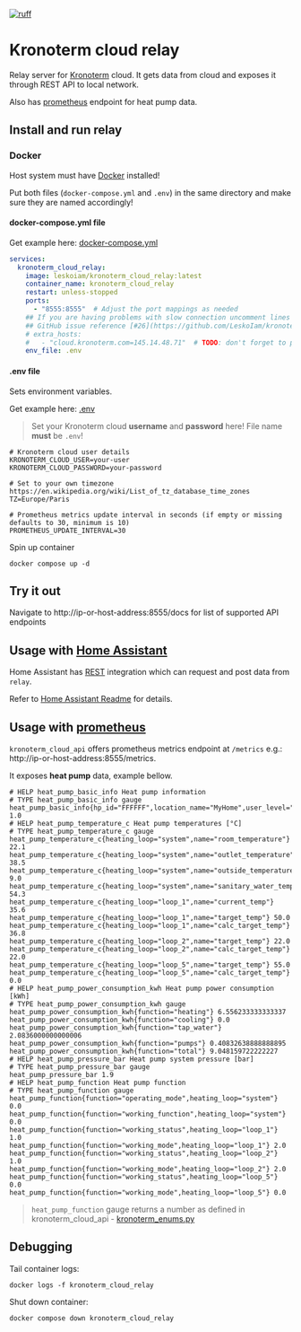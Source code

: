 [![ruff](https://github.com/LeskoIam/kronoterm_cloud_relay/actions/workflows/ruff.yml/badge.svg?branch=master)](https://github.com/LeskoIam/kronoterm_cloud_relay/actions/workflows/ruff.yml)
# Kronoterm cloud relay

Relay server for [Kronoterm](https://kronoterm.com//) cloud. It gets data from cloud and exposes it through REST API to local network.

Also has [prometheus](#usage-with-prometheus) endpoint for heat pump data.

## Install and run relay
### Docker
Host system must have [Docker](https://www.docker.com/) installed!

Put both files (`docker-compose.yml` and `.env`) in the same directory and make sure they are named accordingly! 

####  docker-compose.yml file
Get example here: [docker-compose.yml](./docker-compose.yml)

```yaml
services:
  kronoterm_cloud_relay:
    image: leskoiam/kronoterm_cloud_relay:latest
    container_name: kronoterm_cloud_relay
    restart: unless-stopped
    ports:
      - "8555:8555"  # Adjust the port mappings as needed
    ## If you are having problems with slow connection uncomment lines bellow.
    ## GitHub issue reference [#26](https://github.com/LeskoIam/kronoterm_cloud_relay/issues/26)
    # extra_hosts:
    #   - "cloud.kronoterm.com=145.14.48.71"  # TODO: don't forget to periodically check the validity of IP
    env_file: .env
```

####  .env file
Sets environment variables.

Get example here: [.env](./.env_example)
> Set your Kronoterm cloud **username** and **password** here! File name **must** be `.env`!
```dotenv
# Kronoterm cloud user details
KRONOTERM_CLOUD_USER=your-user
KRONOTERM_CLOUD_PASSWORD=your-password

# Set to your own timezone https://en.wikipedia.org/wiki/List_of_tz_database_time_zones
TZ=Europe/Paris

# Prometheus metrics update interval in seconds (if empty or missing defaults to 30, minimum is 10)
PROMETHEUS_UPDATE_INTERVAL=30
```

Spin up container
```shell
docker compose up -d
```

## Try it out
Navigate to http://ip-or-host-address:8555/docs for list of supported API endpoints

## Usage with [Home Assistant](https://www.home-assistant.io/)
Home Assistant has [REST](https://www.home-assistant.io/integrations/rest) integration which can request and post data from `relay`.

Refer to [Home Assistant Readme](./docs/home_assistant.md) for details.

## Usage with [prometheus](https://prometheus.io/)
`kronoterm_cloud_api` offers prometheus metrics endpoint at `/metrics` e.g.: http://ip-or-host-address:8555/metrics.

It exposes **heat pump** data, example bellow.

```
# HELP heat_pump_basic_info Heat pump information
# TYPE heat_pump_basic_info gauge
heat_pump_basic_info{hp_id="FFFFFF",location_name="MyHome",user_level="4"} 1.0
# HELP heat_pump_temperature_c Heat pump temperatures [°C]
# TYPE heat_pump_temperature_c gauge
heat_pump_temperature_c{heating_loop="system",name="room_temperature"} 22.1
heat_pump_temperature_c{heating_loop="system",name="outlet_temperature"} 38.5
heat_pump_temperature_c{heating_loop="system",name="outside_temperature"} 9.0
heat_pump_temperature_c{heating_loop="system",name="sanitary_water_temperature"} 54.3
heat_pump_temperature_c{heating_loop="loop_1",name="current_temp"} 35.6
heat_pump_temperature_c{heating_loop="loop_1",name="target_temp"} 50.0
heat_pump_temperature_c{heating_loop="loop_1",name="calc_target_temp"} 36.8
heat_pump_temperature_c{heating_loop="loop_2",name="target_temp"} 22.0
heat_pump_temperature_c{heating_loop="loop_2",name="calc_target_temp"} 22.0
heat_pump_temperature_c{heating_loop="loop_5",name="target_temp"} 55.0
heat_pump_temperature_c{heating_loop="loop_5",name="calc_target_temp"} 0.0
# HELP heat_pump_power_consumption_kwh Heat pump power consumption [kWh]
# TYPE heat_pump_power_consumption_kwh gauge
heat_pump_power_consumption_kwh{function="heating"} 6.556233333333337
heat_pump_power_consumption_kwh{function="cooling"} 0.0
heat_pump_power_consumption_kwh{function="tap_water"} 2.0836000000000006
heat_pump_power_consumption_kwh{function="pumps"} 0.40832638888888895
heat_pump_power_consumption_kwh{function="total"} 9.048159722222227
# HELP heat_pump_pressure_bar Heat pump system pressure [bar]
# TYPE heat_pump_pressure_bar gauge
heat_pump_pressure_bar 1.9
# HELP heat_pump_function Heat pump function
# TYPE heat_pump_function gauge
heat_pump_function{function="operating_mode",heating_loop="system"} 0.0
heat_pump_function{function="working_function",heating_loop="system"} 0.0
heat_pump_function{function="working_status",heating_loop="loop_1"} 1.0
heat_pump_function{function="working_mode",heating_loop="loop_1"} 2.0
heat_pump_function{function="working_status",heating_loop="loop_2"} 1.0
heat_pump_function{function="working_mode",heating_loop="loop_2"} 2.0
heat_pump_function{function="working_status",heating_loop="loop_5"} 0.0
heat_pump_function{function="working_mode",heating_loop="loop_5"} 0.0
```

> `heat_pump_function` gauge returns a number as defined in kronoterm_cloud_api - [kronoterm_enums.py](https://github.com/LeskoIam/kronoterm_cloud_api/blob/master/kronoterm_cloud_api/kronoterm_enums.py)

## Debugging
Tail container logs:
```shell
docker logs -f kronoterm_cloud_relay
```
Shut down container:
```shell
docker compose down kronoterm_cloud_relay
```

